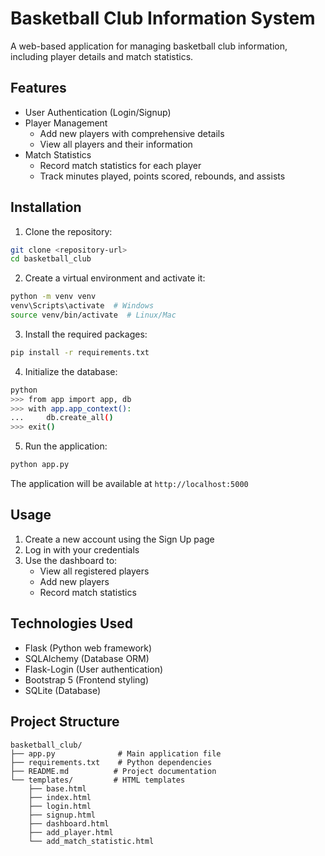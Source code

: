 # Basketball Club Information System

A web-based application for managing basketball club information, including player details and match statistics.

## Features

- User Authentication (Login/Signup)
- Player Management
  - Add new players with comprehensive details
  - View all players and their information
- Match Statistics
  - Record match statistics for each player
  - Track minutes played, points scored, rebounds, and assists

## Installation

1. Clone the repository:
```bash
git clone <repository-url>
cd basketball_club
```

2. Create a virtual environment and activate it:
```bash
python -m venv venv
venv\Scripts\activate  # Windows
source venv/bin/activate  # Linux/Mac
```

3. Install the required packages:
```bash
pip install -r requirements.txt
```

4. Initialize the database:
```bash
python
>>> from app import app, db
>>> with app.app_context():
...     db.create_all()
>>> exit()
```

5. Run the application:
```bash
python app.py
```

The application will be available at `http://localhost:5000`

## Usage

1. Create a new account using the Sign Up page
2. Log in with your credentials
3. Use the dashboard to:
   - View all registered players
   - Add new players
   - Record match statistics

## Technologies Used

- Flask (Python web framework)
- SQLAlchemy (Database ORM)
- Flask-Login (User authentication)
- Bootstrap 5 (Frontend styling)
- SQLite (Database)

## Project Structure

```
basketball_club/
├── app.py              # Main application file
├── requirements.txt    # Python dependencies
├── README.md          # Project documentation
└── templates/         # HTML templates
    ├── base.html
    ├── index.html
    ├── login.html
    ├── signup.html
    ├── dashboard.html
    ├── add_player.html
    └── add_match_statistic.html
```

